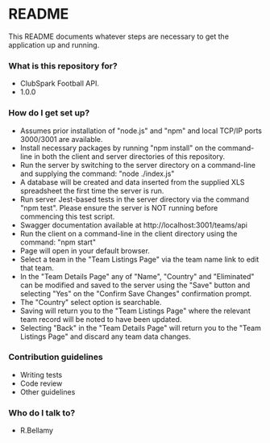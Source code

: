 # README #

This README documents whatever steps are necessary to get the application up and running.

### What is this repository for? ###

* ClubSpark Football API.
* 1.0.0

### How do I get set up? ###

* Assumes prior installation of "node.js" and "npm" and local TCP/IP ports 3000/3001 are available.
* Install necessary packages by running "npm install" on the command-line in both the client and server directories of this repository.
* Run the server by switching to the server directory on a command-line and supplying the command: "node ./index.js"
* A database will be created and data inserted from the supplied XLS spreadsheet the first time the server is run.
* Run server Jest-based tests in the server directory via the command "npm test". Please ensure the server is NOT running before commencing this test script.
* Swagger documentation available at http://localhost:3001/teams/api
* Run the client on a command-line in the client directory using the command: "npm start"
* Page will open in your default browser.
* Select a team in the "Team Listings Page" via the team name link to edit that team.
* In the "Team Details Page" any of "Name", "Country" and "Eliminated" can be modified and saved to the server using the "Save" button and selecting "Yes" on the "Confirm Save Changes" confirmation prompt. 
* The "Country" select option is searchable.
* Saving will return you to the "Team Listings Page" where the relevant team record will be noted to have been updated.
* Selecting "Back" in the "Team Details Page" will return you to the "Team Listings Page" and discard any team data changes.

### Contribution guidelines ###

* Writing tests
* Code review
* Other guidelines

### Who do I talk to? ###

* R.Bellamy

